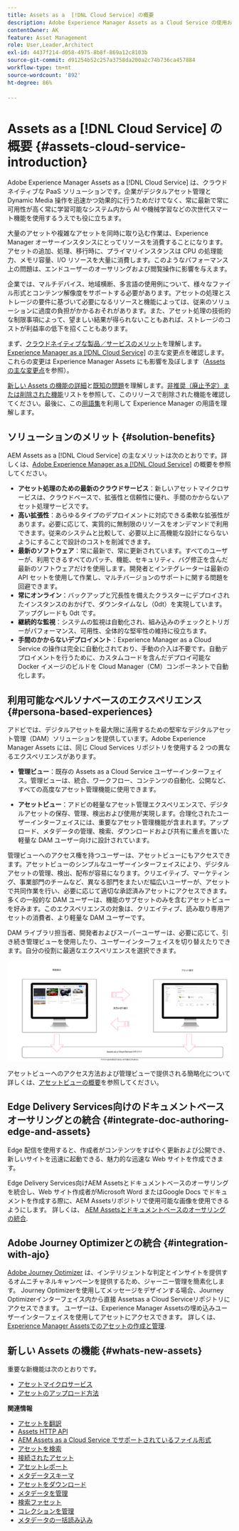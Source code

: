 ```yaml
---
title: Assets as a  [!DNL Cloud Service] の概要
description: Adobe Experience Manager Assets as a Cloud Service の使用および管理方法について説明します。
contentOwner: AK
feature: Asset Management
role: User,Leader,Architect
exl-id: 4437f214-d058-4975-8b8f-869a12c8103b
source-git-commit: d91254b52c257a3758da200a2c74b736ca457884
workflow-type: tm+mt
source-wordcount: '892'
ht-degree: 86%

---
```



# Assets as a [!DNL Cloud Service] の概要  {#assets-cloud-service-introduction}

<!-- Need review information from gklebus -->

Adobe Experience Manager Assets as a [!DNL Cloud Service] は、クラウドネイティブな PaaS ソリューションです。企業がデジタルアセット管理と Dynamic Media 操作を迅速かつ効果的に行うためだけでなく、常に最新で常に可用性が高く常に学習可能なシステム内から AI や機械学習などの次世代スマート機能を使用するうえでも役に立ちます。

大量のアセットや複雑なアセットを同時に取り込む作業は、Experience Manager オーサーインスタンスにとってリソースを消費することになります。アセットの追加、処理、移行時に、プライマリインスタンスは CPU の処理能力、メモリ容量、I/O リソースを大量に消費します。このようなパフォーマンス上の問題は、エンドユーザーのオーサリングおよび閲覧操作に影響を与えます。

企業では、マルチデバイス、地域横断、多言語の使用例について、様々なファイル形式とコンテンツ解像度をサポートする必要があります。アセットの処理とストレージの要件に基づいて必要になるリソースと機能によっては、従来のソリューションに過度の負担がかかるおそれがあります。また、アセット処理の技術的な制限事項によって、望ましい結果が得られないこともあれば、ストレージのコストが利益率の低下を招くこともあります。

まず、[クラウドネイティブな製品／サービスのメリット](#solution-benefits)を理解します。[Experience Manager as a [!DNL Cloud Service]](/help/release-notes/aem-cloud-changes.md) の主な変更点を確認します。これらの変更は Experience Manager Assets にも影響を及ぼします（[Assets の主な変更点](/help/assets/assets-cloud-changes.md)を参照）。

[新しい Assets の機能の詳細](#whats-new-assets)と[既知の問題](/help/release-notes/maintenance/latest.md)を理解します。[非推奨（廃止予定）または削除された機能](/help/release-notes/deprecated-removed-features.md)リストを参照して、このリリースで削除された機能を確認してください。最後に、この[用語集](/help/overview/terminology.md)を利用して Experience Manager の用語を理解します。

## ソリューションのメリット {#solution-benefits}

AEM Assets as a [!DNL Cloud Service] の主なメリットは次のとおりです。詳しくは、[Adobe Experience Manager as a [!DNL Cloud Service]](/help/overview/introduction.md) の概要を参照してください。

* **アセット処理のための最新のクラウドサービス**：新しいアセットマイクロサービスは、クラウドベースで、拡張性と信頼性に優れ、手間のかからないアセット処理サービスです。
* **高い拡張性**：あらゆるタイプのデプロイメントに対応できる柔軟な拡張性があります。必要に応じて、実質的に無制限のリソースをオンデマンドで利用できます。従来のシステムと比較して、必要以上に高機能な設計にならないようにすることで設計のコストを削減できます。
* **最新のソフトウェア**：常に最新で、常に更新されています。すべてのユーザーが、利用できるすべてのパッチ、機能、セキュリティ、バグ修正を含んだ最新のソフトウェアだけを使用します。開発者とインテグレーターは最新の API セットを使用して作業し、マルチバージョンのサポートに関する問題を回避できます。
* **常にオンライン**：バックアップと冗長性を備えたクラスターにデプロイされたインスタンスのおかげで、ダウンタイムなし（0dt）を実現しています。アップグレードも 0dt です。
* **継続的な監視**：システムの監視は自動化され、組み込みのチェックとトリガーがパフォーマンス、可用性、全体的な堅牢性の維持に役立ちます。
* **手間のかからないデプロイメント**：Experience Manager as a Cloud Service の操作は完全に自動化されており、手動の介入は不要です。自動デプロイメントを行うために、カスタムコードを含んだデプロイ可能な Docker イメージのビルドを Cloud Manager（CM）コンポーネントで自動化します。

## 利用可能なペルソナベースのエクスペリエンス {#persona-based-experiences}

アドビでは、デジタルアセットを最大限に活用するための堅牢なデジタルアセット管理（DAM）ソリューションを提供しています。Adobe Experience Manager Assets には、同じ Cloud Services リポジトリを使用する 2 つの異なるエクスペリエンスがあります。

* **管理ビュー**：既存の Assets as a Cloud Service ユーザーインターフェイス。管理ビューは、統合、ワークフロー、コンテンツの自動化、公開など、すべての高度なアセット管理機能に使用できます。

* **アセットビュー**：アドビの軽量なアセット管理エクスペリエンスで、デジタルアセットの保存、管理、検出および使用が実現します。合理化されたユーザーインターフェイスには、重要なアセット管理機能が含まれます。アップロード、メタデータの管理、検索、ダウンロードおよび共有に重点を置いた軽量な DAM ユーザー向けに設計されています。

管理ビューへのアクセス権を持つユーザーは、アセットビューにもアクセスできます。アセットビューのシンプルなユーザーインターフェイスにより、デジタルアセットの管理、検出、配布が容易になります。クリエイティブ、マーケティング、事業部門のチームなど、異なる部門をまたいだ幅広いユーザーが、アセットで共同作業を行い、必要に応じて適切な承認済みアセットにアクセスできます。多くの一般的な DAM ユーザーは、機能のサブセットのみを含むアセットビューを好みます。このエクスペリエンスの対象は、クリエイティブ、読み取り専用アセットの消費者、より軽量な DAM ユーザーです。

DAM ライブラリ担当者、開発者およびスーパーユーザーは、必要に応じて、引き続き管理ビューを使用したり、ユーザーインターフェイスを切り替えたりできます。自分の役割に最適なエクスペリエンスを選択できます。

![add-tags](assets/newui-overview.svg)

アセットビューへのアクセス方法および管理ビューで提供される簡略化について詳しくは、[アセットビューの概要](/help/assets/assets-view-introduction.md)を参照してください。

## Edge Delivery Services向けのドキュメントベースオーサリングとの統合 {#integrate-doc-authoring-edge-and-assets}

Edge 配信を使用すると、作成者がコンテンツをすばやく更新および公開でき、新しいサイトを迅速に起動できる、魅力的な迅速な Web サイトを作成できます。

Edge Delivery Services向けAEM Assetsとドキュメントベースのオーサリングを統合し、Web サイト作成者がMicrosoft Word またはGoogle Docs でドキュメントを作成する際に、AEM Assetsリポジトリで使用可能な画像を使用できるようにします。 詳しくは、 [AEM Assetsとドキュメントベースのオーサリングの統合](/help/edge/using.md#integrate-assets-edge).

## Adobe Journey Optimizerとの統合 {#integration-with-ajo}

[Adobe Journey Optimizer](https://business.adobe.com/jp/products/journey-optimizer/adobe-journey-optimizer.html) は、インテリジェントな判定とインサイトを提供するオムニチャネルキャンペーンを提供するため、ジャーニー管理を簡素化します。 Journey Optimizerを使用してメッセージをデザインする場合、Journey Optimizerインターフェイス内から直接 Assetsas a Cloud Serviceリポジトリにアクセスできます。 ユーザーは、Experience Manager Assetsの埋め込みユーザーインターフェイスを使用してアセットにアクセスできます。 詳しくは、 [Experience Manager Assetsでのアセットの作成と管理](https://experienceleague.adobe.com/docs/journey-optimizer/using/content-management/assets-images/assets.html).

## 新しい Assets の機能 {#whats-new-assets}

重要な新機能は次のとおりです。

* [アセットマイクロサービス](/help/assets/asset-microservices-overview.md)
* [アセットのアップロード方法](/help/assets/add-assets.md)

**関連情報**

* [アセットを翻訳](translate-assets.md)
* [Assets HTTP API](mac-api-assets.md)
* [AEM Assets as a Cloud Service でサポートされているファイル形式](file-format-support.md)
* [アセットを検索](search-assets.md)
* [接続されたアセット](use-assets-across-connected-assets-instances.md)
* [アセットレポート](asset-reports.md)
* [メタデータスキーマ](metadata-schemas.md)
* [アセットをダウンロード](download-assets-from-aem.md)
* [メタデータを管理](manage-metadata.md)
* [検索ファセット](search-facets.md)
* [コレクションを管理](manage-collections.md)
* [メタデータの一括読み込み](metadata-import-export.md)
